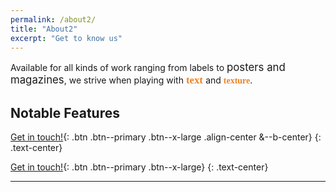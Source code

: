 ```yaml
---
permalink: /about2/
title: "About2"
excerpt: "Get to know us"
---
```

<link rel="stylesheet" href="https://fonts.googleapis.com/css?family=Akaya Telivigala|Bungee Shade">
<style>
.emphasis {
    font-size: 120%;
    font-family: Akaya Telivigala;
    color: #EE8322;
}
r {  
  font-family: Bungee Shade;
  color: #EE8322
}
big {
    font-size: 120%;    
}

</style>

Available for all kinds of work ranging from labels to <big>posters and magazines</big>, we strive when playing with <span class="emphasis"> **text** </span> and **<r>texture</r>**.


## Notable Features


[Get in touch!](mailto:rhymesofcontraband@proton.me){: .btn .btn--primary .btn--x-large .align-center &--b-center}
{: .text-center}

[Get in touch!](mailto:rhymesofcontraband@proton.me){: .btn .btn--primary .btn--x-large}
{: .text-center}




---
